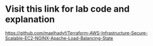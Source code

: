 # Visit this link for lab code and explanation 
https://github.com/maelhadyf/Terraform-AWS-Infrastructure-Secure-Scalable-EC2-NGINX-Apache-Load-Balancing-State
